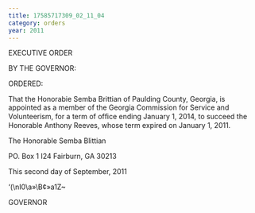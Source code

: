 ```yaml
---
title: 17585717309_02_11_04
category: orders
year: 2011
---
```

 

EXECUTIVE ORDER

BY THE GOVERNOR:

ORDERED:

That the Honorabie Semba Brittian of Paulding County, Georgia, is
appointed as a member of the Georgia Commission for Service and
Volunteerism, for a term of ofﬁce ending January 1, 2014, to
succeed the Honorable Anthony Reeves, whose term expired on
January 1, 2011.

The Honorable Semba Blittian

PO. Box 1 I24
Fairburn, GA 30213

This second day of September, 2011

‘(\nI0\a»\B¢»a1Z~

GOVERNOR

